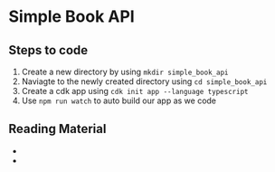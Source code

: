 # Simple Book API

## Steps to code

1. Create a new directory by using `mkdir simple_book_api`
2. Naviagte to the newly created directory using `cd simple_book_api`
3. Create a cdk app using `cdk init app --language typescript`
4. Use `npm run watch` to auto build our app as we code

## Reading Material

- []()
- []()
